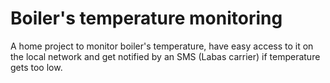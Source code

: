 # Boiler's temperature monitoring

A home project to monitor boiler's temperature, have easy access to it on the
local network and get notified by an SMS (Labas carrier) if temperature gets too
low.
